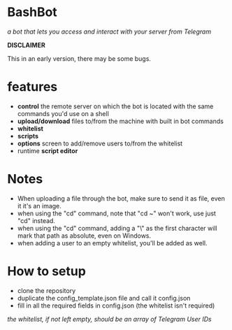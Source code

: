 # BashBot
_a bot that lets you access and interact with your server from Telegram_

**DISCLAIMER**

This in an early version, there may be some bugs.

# features

* **control** the remote server on which the bot is located with the same commands you'd use on a shell
* **upload/download** files to/from the machine with built in bot commands
* **whitelist**
* **scripts**
* **options** screen to add/remove users to/from the whitelist
* runtime **script editor**

# Notes

* When uploading a file through the bot, make sure to send it as file, even it it's an image.
* when using the "cd" command, note that "cd ~" won't work, use just "cd" instead.
* when using the "cd" command, adding a "\\" as the first character will mark that path as absolute, even on Windows.
* when adding a user to an empty whitelist, you'll be added as well.

# How to setup
* clone the repository
* duplicate the config_template.json file and call it config.json
* fill in all the required fields in config.json (the whitelist isn't required)

_the whitelist, if not left empty, should be an array of Telegram User IDs_